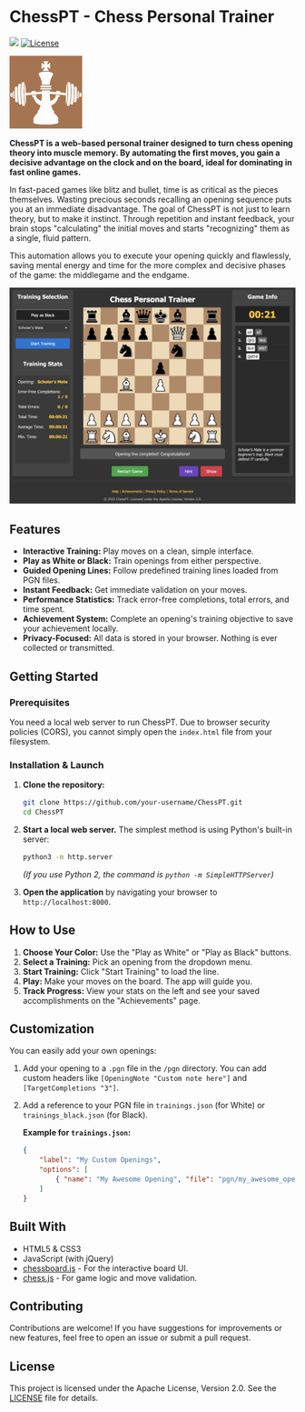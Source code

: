 # ChessPT - Chess Personal Trainer

[![](https://img.shields.io/badge/Live_Demo-Visit-brightgreen?style=for-the-badge)](https://www.meo.bogliolo.name/ChessPT/) [![License](https://img.shields.io/badge/License-Apache_2.0-blue.svg?style=for-the-badge)](https://opensource.org/licenses/Apache-2.0)

![Logo](ChessPT.png)

**ChessPT is a web-based personal trainer designed to turn chess opening theory into muscle memory. By automating the first moves, you gain a decisive advantage on the clock and on the board, ideal for dominating in fast online games.**

In fast-paced games like blitz and bullet, time is as critical as the pieces themselves. Wasting precious seconds recalling an opening sequence puts you at an immediate disadvantage. The goal of ChessPT is not just to learn theory, but to make it instinct. Through repetition and instant feedback, your brain stops "calculating" the initial moves and starts "recognizing" them as a single, fluid pattern.

This automation allows you to execute your opening quickly and flawlessly, saving mental energy and time for the more complex and decisive phases of the game: the middlegame and the endgame.

![ChessPT in action](scholars_mate.png)

## Features

-   **Interactive Training:** Play moves on a clean, simple interface.
-   **Play as White or Black:** Train openings from either perspective.
-   **Guided Opening Lines:** Follow predefined training lines loaded from PGN files.
-   **Instant Feedback:** Get immediate validation on your moves.
-   **Performance Statistics:** Track error-free completions, total errors, and time spent.
-   **Achievement System:** Complete an opening's training objective to save your achievement locally.
-   **Privacy-Focused:** All data is stored in your browser. Nothing is ever collected or transmitted.

## Getting Started

### Prerequisites

You need a local web server to run ChessPT. Due to browser security policies (CORS), you cannot simply open the `index.html` file from your filesystem.

### Installation & Launch

1.  **Clone the repository:**
    ```bash
    git clone https://github.com/your-username/ChessPT.git
    cd ChessPT
    ```

2.  **Start a local web server.** The simplest method is using Python's built-in server:
    ```bash
    python3 -m http.server
    ```
    *(If you use Python 2, the command is `python -m SimpleHTTPServer`)*

3.  **Open the application** by navigating your browser to `http://localhost:8000`.

## How to Use

1.  **Choose Your Color:** Use the "Play as White" or "Play as Black" buttons.
2.  **Select a Training:** Pick an opening from the dropdown menu.
3.  **Start Training:** Click "Start Training" to load the line.
4.  **Play:** Make your moves on the board. The app will guide you.
5.  **Track Progress:** View your stats on the left and see your saved accomplishments on the "Achievements" page.

## Customization

You can easily add your own openings:

1.  Add your opening to a `.pgn` file in the `/pgn` directory. You can add custom headers like `[OpeningNote "Custom note here"]` and `[TargetCompletions "3"]`.
2.  Add a reference to your PGN file in `trainings.json` (for White) or `trainings_black.json` (for Black).

    **Example for `trainings.json`:**
    ```json
    {
        "label": "My Custom Openings",
        "options": [
            { "name": "My Awesome Opening", "file": "pgn/my_awesome_opening.pgn" }
        ]
    }
    ```

## Built With

-   HTML5 & CSS3
-   JavaScript (with jQuery)
-   [chessboard.js](https://chessboardjs.com/) - For the interactive board UI.
-   [chess.js](https://github.com/jhlywa/chess.js) - For game logic and move validation.

## Contributing

Contributions are welcome! If you have suggestions for improvements or new features, feel free to open an issue or submit a pull request.

## License

This project is licensed under the Apache License, Version 2.0. See the [LICENSE](LICENSE) file for details.